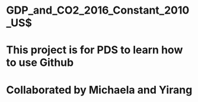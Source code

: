 # GDP_and_CO2_2016_Constant_2010_US$

# This project is for PDS to learn how to use Github
# Collaborated by Michaela and Yirang